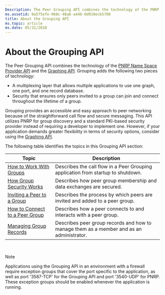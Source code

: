 ```yaml
---
Description: The Peer Grouping API combines the technology of the PNRP Name Space Provider API and the Graphing API.
ms.assetid: 0a575efe-968c-48ab-a446-0d910ecb5708
title: About the Grouping API
ms.topic: article
ms.date: 05/31/2018
---
```


# About the Grouping API

The Peer Grouping API combines the technology of the [PNRP Name Space Provider API](pnrp-namespace-provider-api.md) and the [Graphing API](graphing-api.md). Grouping adds the following two pieces of technology:

-   A multiplexing layer that allows multiple applications to use one graph, one port, and one record database.
-   Security that ensures only peers invited to a group can join and connect throughout the lifetime of a group.

Grouping provides an accessible and easy approach to peer networking because of the straightforward call flow and secure messaging. This API utilizes PNRP for group discovery and a standard PKI-based security provider instead of requiring a developer to implement one. However, if your application demands greater flexibility in terms of security options, consider using the [Graphing API](about-the-graphing-api.md).

The following table identifies the topics in this Grouping API section:

| Topic                                                                | Description                                                                              |
|----------------------------------------------------------------------|------------------------------------------------------------------------------------------|
| [How to Work With Groups](how-to-work-with-groups.md)               | Describes the call flow in a Peer Grouping application from startup to shutdown.         |
| [How Group Security Works](how-group-security-works.md)             | Describes how peer group membership and data exchanges are secured.                      |
| [Inviting a Peer to a Group](inviting-a-peer-to-a-group.md)         | Describes the process by which peers are invited and added to a peer group.              |
| [How to Connect to a Peer Group](how-to-connect-to-a-peer-group.md) | Describes how a peer connects to and interacts with a peer group.                        |
| [Managing Group Records](managing-group-records.md)                 | Describes peer group records and how to manage them as a member and as an administrator. |



 

> [!Note]  
> Applications using the Grouping API in an environment with a firewall require exception groups that cover the port specific to the application, as well as port '3587-TCP' for the Grouping API and port '3540-UDP' for PNRP. These exception groups should be enabled whenever the application is running.

 

 

 



